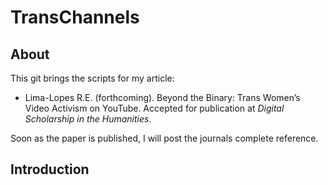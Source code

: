 # TransChannels
## About
This git brings the scripts for my article:

- Lima-Lopes R.E. (forthcoming). Beyond the Binary: Trans Women’s Video Activism on YouTube. Accepted for publication at *Digital Scholarship in the Humanities*. 

Soon as the paper is published, I will post the journals complete reference. 

## Introduction